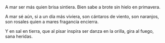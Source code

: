 A mar ser más
quien brisa sintiera.
Bien sabe a brote
sin hielo en primavera.

A mar sé aún,
si a un día más viviera,
son cántaros de viento,
son naranjos, son rosales
quien a mares fragancia encierra.

Y en sal en tierra,
que al pisar inspira
ser danza en la orilla,
gira al fuego, sana heridas.